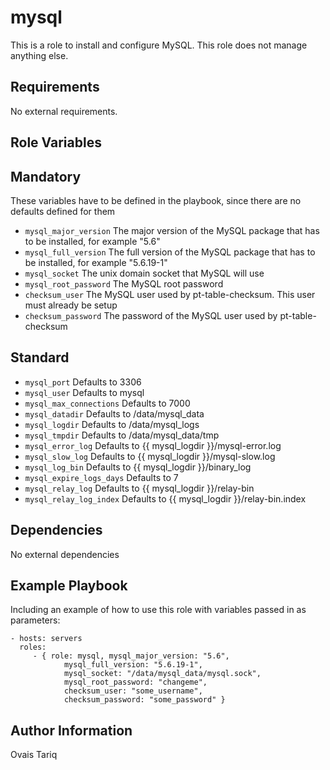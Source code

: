 mysql
========
This is a role to install and configure MySQL. This role does not manage anything else.

Requirements
------------

No external requirements.

Role Variables
--------------

## Mandatory
These variables have to be defined in the playbook, since there are no defaults defined for them
* `mysql_major_version` The major version of the MySQL package that has to be installed, for example "5.6"
* `mysql_full_version` The full version of the MySQL package that has to be installed, for example "5.6.19-1"
* `mysql_socket` The unix domain socket that MySQL will use
* `mysql_root_password` The MySQL root password
* `checksum_user` The MySQL user used by pt-table-checksum. This user must already be setup
* `checksum_password` The password of the MySQL user used by pt-table-checksum

## Standard
* `mysql_port` Defaults to 3306
* `mysql_user` Defaults to mysql
* `mysql_max_connections` Defaults to 7000
* `mysql_datadir` Defaults to /data/mysql_data
* `mysql_logdir` Defaults to /data/mysql_logs
* `mysql_tmpdir` Defaults to /data/mysql_data/tmp
* `mysql_error_log` Defaults to {{ mysql_logdir }}/mysql-error.log
* `mysql_slow_log` Defaults to {{ mysql_logdir }}/mysql-slow.log
* `mysql_log_bin` Defaults to {{ mysql_logdir }}/binary_log
* `mysql_expire_logs_days` Defaults to 7
* `mysql_relay_log` Defaults to {{ mysql_logdir }}/relay-bin
* `mysql_relay_log_index` Defaults to {{ mysql_logdir }}/relay-bin.index

Dependencies
------------

No external dependencies

Example Playbook
-------------------------

Including an example of how to use this role with variables passed in as parameters:

    - hosts: servers
      roles:
         - { role: mysql, mysql_major_version: "5.6", 
                mysql_full_version: "5.6.19-1", 
                mysql_socket: "/data/mysql_data/mysql.sock", 
                mysql_root_password: "changeme",
                checksum_user: "some_username",
                checksum_password: "some_password" }

Author Information
------------------

Ovais Tariq